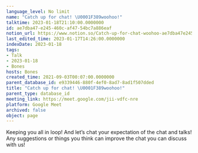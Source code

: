 ```yaml
---
language_level: No limit
name: "Catch up for chat! \U0001F389woohoo!"
talktime: 2023-01-18T21:10:00.0000000
id: ae7dba47-e245-460c-af47-54bc7a886eaf
notion_url: https://www.notion.so/Catch-up-for-chat-woohoo-ae7dba47e245460caf4754bc7a886eaf
last_edited_time: 2023-01-17T14:26:00.0000000
indexDate: 2023-01-18
tags:
- Talk
- 2023-01-18
- Bones
hosts: Bones
created_time: 2021-09-03T00:07:00.0000000
parent_database_id: e9339446-880f-4ef0-8ad7-8ad1f507dded
title: "Catch up for chat! \U0001F389woohoo!"
parent_type: database_id
meeting_link: https://meet.google.com/jii-vdfc-nre
platform: Google Meet
archived: false
object: page
---
```


Keeping you all in loop! And let’s chat your expectation of the chat and talks!
Any suggestions or things you think can improve the chat you can discuss with us!





